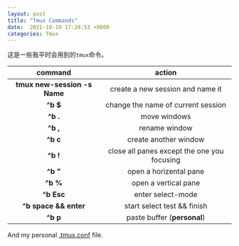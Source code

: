 ```yaml
---
layout: post
title: "Tmux Commands"
date:  2021-10-19 17:28:53 +0800
categories: Tmux
---
```


 这是一些我平时会用到的`tmux`命令。

| command     | action  |
| :---:       | :---:     |
| **tmux new-session -s Name**    | create a new session and name it |
| **^b $**    | change the name of current session |
| **^b .**    | move windows |
| **^b ,**    | rename window |
| **^b c**    | create another window |
| **^b !**    | close all panes except the one you focusing |
| **^b "**    | open a horizental pane |
| **^b %**    | open a vertical pane |
| **^b Esc**    | enter select-mode |
| **^b space && enter**    | start select test && finish |
| **^b p**    | paste buffer (**personal**) |

And my personal [.tmux.conf](https://github.com/guo-sj/my-dot-file/blob/main/tmux/.tmux.conf) file.
